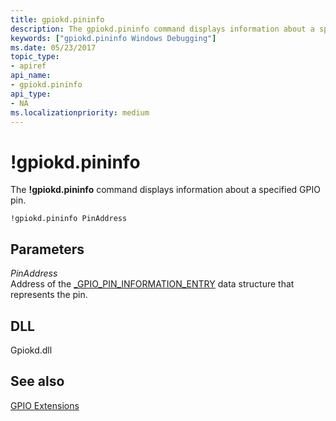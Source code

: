 ```yaml
---
title: gpiokd.pininfo
description: The gpiokd.pininfo command displays information about a specified GPIO pin.
keywords: ["gpiokd.pininfo Windows Debugging"]
ms.date: 05/23/2017
topic_type:
- apiref
api_name:
- gpiokd.pininfo
api_type:
- NA
ms.localizationpriority: medium
---
```


# !gpiokd.pininfo


The **!gpiokd.pininfo** command displays information about a specified GPIO pin.

```dbgcmd
!gpiokd.pininfo PinAddress
```

## <span id="ddk__devobj_dbg"></span><span id="DDK__DEVOBJ_DBG"></span>Parameters


<span id="_______PinAddress______"></span><span id="_______pinaddress______"></span><span id="_______PINADDRESS______"></span> *PinAddress*   
Address of the [\_GPIO\_PIN\_INFORMATION\_ENTRY](gpio-extensions.md#data-structures-used-by-the-gpio-commands) data structure that represents the pin.

## <span id="DLL"></span><span id="dll"></span>DLL


Gpiokd.dll

## <span id="see_also"></span>See also


[GPIO Extensions](gpio-extensions.md)

 

 






